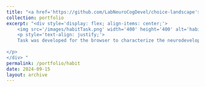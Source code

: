 ```yaml
---
title: "<a href='https://github.com/LabNeuroCogDevel/choice-landscape'> Habit Task Development </a>"
collection: portfolio
excerpt: "<div style='display: flex; align-items: center;'>
    <img src='/images/habitTask.png' width='400' height='400' alt='habit task' style='margin-right: 10px;'>
    <p style='text-align: justify;'>
    Task was developed for the browser to characterize the neurodevelopment of habit formation as a probe for how modes of stable behavior are acquired defining adulthood, which rodent model shave found is limited in adolescence and has not been studied in humans. In this project, I rewrote the task for Psychtoolbox in Matlab. 
    
</p>
</div> "
permalink: /portfolio/habit
date: 2024-09-15
layout: archive
---
```

